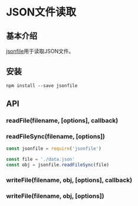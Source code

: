 # JSON文件读取



## 基本介绍



[jsonfile](https://www.npmjs.com/package/jsonfile)用于读取JSON文件。



## 安装



```shell
npm install --save jsonfile
```





## API



### readFile(filename, [options], callback)



### readFileSync(filename, [options])

```js
const jsonfile = require('jsonfile')

const file = './data.json'
const obj = jsonfile.readFileSync(file)
```



### writeFile(filename, obj, [options], callback)



### writeFile(filename, obj, [options])



